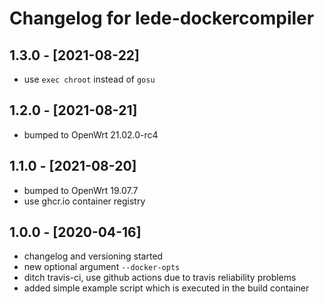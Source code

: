 # Changelog for lede-dockercompiler

## 1.3.0 - [2021-08-22]

* use `exec chroot` instead of `gosu`

## 1.2.0 - [2021-08-21]

* bumped to OpenWrt 21.02.0-rc4
 
## 1.1.0 - [2021-08-20]

* bumped to OpenWrt 19.07.7
* use ghcr.io container registry

## 1.0.0 - [2020-04-16]

* changelog and versioning started
* new optional argument `--docker-opts` 
* ditch travis-ci, use github actions due to travis reliability problems
* added simple example script which is executed in the build container


